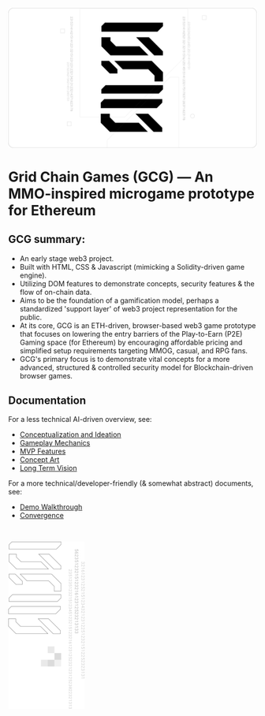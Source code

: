 ![Grid Chain Games Banner](https://github.com/ATrnd/GridChainGames/blob/main/_img/GCG_banner_0.1.png?raw=true)

# Grid Chain Games (GCG) — An MMO-inspired microgame prototype for Ethereum

## GCG summary:

- An early stage web3 project.
- Built with HTML, CSS & Javascript (mimicking a Solidity-driven game engine).
- Utilizing DOM features to demonstrate concepts, security features & the flow of on-chain data.
- Aims to be the foundation of a gamification model, perhaps a standardized 'support layer' of web3 project representation for the public.
- At its core, GCG is an ETH-driven, browser-based web3 game prototype that focuses on lowering the entry barriers of the Play-to-Earn (P2E) Gaming space (for Ethereum) by encouraging affordable pricing and simplified setup requirements targeting MMOG, casual, and RPG fans.
- GCG's primary focus is to demonstrate vital concepts for a more advanced, structured & controlled security model for Blockchain-driven browser games.

## Documentation

For a less technical AI-driven overview, see:

- [Conceptualization and Ideation](https://github.com/ATrnd/GridChainGames/blob/main/_doc/Conceptualization_and_Ideation.md)
- [Gameplay Mechanics](https://github.com/ATrnd/GridChainGames/blob/main/_doc/Gameplay_Mechanics.md)
- [MVP Features](https://github.com/ATrnd/GridChainGames/blob/main/_doc/MVP.md)
- [Concept Art](https://github.com/ATrnd/GridChainGames/blob/main/_doc/Concept_Art.md)
- [Long Term Vision](https://github.com/ATrnd/GridChainGames/blob/main/_doc/Long_Term_Vision.md)

For a more technical/developer-friendly (& somewhat abstract) documents, see:

- [Demo Walkthrough](https://github.com/ATrnd/GridChainGames/blob/main/_doc/Demo_walkthrough.md)
- [Convergence](https://github.com/ATrnd/GridChainGames/blob/main/_doc/Convergence.md)

<br>

![Grid Chain Games Footer](https://github.com/ATrnd/GridChainGames/blob/main/_img/GCG_footer_0.2.png?raw=true)
